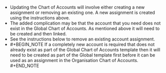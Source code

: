 - Updating the Chart of Accounts will involve either creating a new assignment or removing an existing one.
  A new assignment is created using the instructions above.
- The added complication may be that the account that you need does not exist in the Global Chart of Accounts. As mentioned above it will need to be created and then linked.
- See the instructions below to remove an existing account assignment.
- #+BEGIN_NOTE
  If a completely new account is required that does not already exist as part of the Global Chart of Accounts template then it will need to be created as part of the Global template first before it can be used as an assignment in the Organisation Chart of Accounts.
  #+END_NOTE